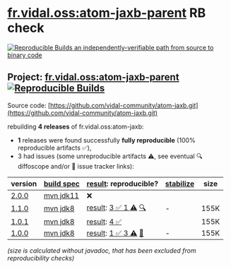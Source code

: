 [fr.vidal.oss:atom-jaxb-parent](https://central.sonatype.com/artifact/fr.vidal.oss/atom-jaxb-parent/versions) RB check
=======

[![Reproducible Builds](https://reproducible-builds.org/images/logos/rb.svg) an independently-verifiable path from source to binary code](https://reproducible-builds.org/)

## Project: [fr.vidal.oss:atom-jaxb-parent](https://central.sonatype.com/artifact/fr.vidal.oss/atom-jaxb-parent/versions) [![Reproducible Builds](https://img.shields.io/endpoint?url=https://raw.githubusercontent.com/jvm-repo-rebuild/reproducible-central/master/content/fr/vidal/oss/badge.json)](https://github.com/jvm-repo-rebuild/reproducible-central/blob/master/content/fr/vidal/oss/README.md)

Source code: [https://github.com/vidal-community/atom-jaxb.git](https://github.com/vidal-community/atom-jaxb.git)

rebuilding **4 releases** of fr.vidal.oss:atom-jaxb:
- **1** releases were found successfully **fully reproducible** (100% reproducible artifacts :white_check_mark:),
- 3 had issues (some unreproducible artifacts :warning:, see eventual :mag: diffoscope and/or :memo: issue tracker links):

| version | [build spec](/BUILDSPEC.md) | [result](https://reproducible-builds.org/docs/jvm/): reproducible? | [stabilize](https://github.com/google/oss-rebuild/blob/main/cmd/stabilize/README.md) | size |
| -- | --------- | ------ | ------ | -- |
| [2.0.0](https://central.sonatype.com/artifact/fr.vidal.oss/atom-jaxb-parent/2.0.0/pom) | [mvn jdk11](atom-jaxb-2.0.0.buildspec) | :x: | |
| [1.1.0](https://central.sonatype.com/artifact/fr.vidal.oss/atom-jaxb/1.1.0/pom) | [mvn jdk8](atom-jaxb-1.1.0.buildspec) | [result](atom-jaxb-1.1.0.buildinfo): [3 :white_check_mark:  1 :warning:](atom-jaxb-1.1.0.buildcompare) [:mag:](atom-jaxb-1.1.0.diffoscope) | - | 155K |
| [1.0.1](https://central.sonatype.com/artifact/fr.vidal.oss/atom-jaxb/1.0.1/pom) | [mvn jdk8](atom-jaxb-1.0.1.buildspec) | [result](atom-jaxb-1.0.1.buildinfo): [4 :white_check_mark: ](atom-jaxb-1.0.1.buildcompare) | | 155K |
| [1.0.0](https://central.sonatype.com/artifact/fr.vidal.oss/atom-jaxb/1.0.0/pom) | [mvn jdk8](atom-jaxb-1.0.0.buildspec) | [result](atom-jaxb-1.0.0.buildinfo): [1 :white_check_mark:  3 :warning:](atom-jaxb-1.0.0.buildcompare) [:memo:](https://github.com/vidal-community/atom-jaxb/issues/54) | - | 155K |

<i>(size is calculated without javadoc, that has been excluded from reproducibility checks)</i>
